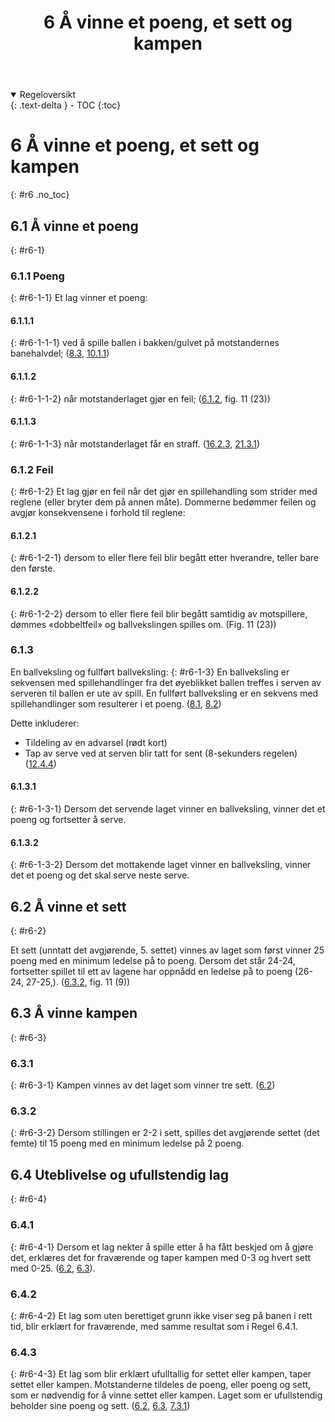 ﻿---
title: 6 Å vinne et poeng, et sett og kampen
parent: Kapittel 3 - Spillesystem
---
<details open markdown="block">
  <summary>
    Regeloversikt
  </summary>
  {: .text-delta }
- TOC
{:toc}
</details>

# 6 Å vinne et poeng, et sett og kampen
{: #r6 .no_toc}

## 6.1 Å vinne et poeng
{: #r6-1}

### 6.1.1 Poeng
{: #r6-1-1}
Et lag vinner et poeng:

#### 6.1.1.1
{: #r6-1-1-1}
ved å spille ballen i bakken/gulvet på motstandernes banehalvdel;
([8.3](../para8/#r8.3), [10.1.1](../para10/#r10.1.1))

#### 6.1.1.2
{: #r6-1-1-2}
når motstanderlaget gjør en feil;
([6.1.2](#r6.1.2), fig. 11 (23))

#### 6.1.1.3
{: #r6-1-1-3}
når motstanderlaget får en straff.
([16.2.3](../para16/#r16.2.3), [21.3.1](../para21/#r21.3.1))

### 6.1.2  Feil
{: #r6-1-2}
Et lag gjør en feil når det gjør en spillehandling som strider med reglene (eller bryter 
dem på annen måte). Dommerne bedømmer feilen og avgjør konsekvensene i forhold til 
reglene:
#### 6.1.2.1 
{: #r6-1-2-1}
dersom to eller flere feil blir begått etter hverandre, teller bare den første.
#### 6.1.2.2 
{: #r6-1-2-2}
dersom to eller flere feil blir begått samtidig av motspillere, dømmes «dobbeltfeil» og 
ballvekslingen spilles om. 
(Fig. 11 (23))

### 6.1.3
En ballveksling og fullført ballveksling:
{: #r6-1-3}
En ballveksling er sekvensen med spillehandlinger fra det øyeblikket ballen treffes i 
serven av serveren til ballen er ute av spill. En fullført ballveksling er en sekvens med 
spillehandlinger som resulterer i et poeng. 
([8.1](../para8/#r8.1), [8.2](../para8/#r8.2))

Dette inkluderer:

- Tildeling av en advarsel (rødt kort)
- Tap av serve ved at serven blir tatt for sent (8-sekunders regelen) ([12.4.4](../para12/#r12.4.4))

#### 6.1.3.1
{: #r6-1-3-1}
Dersom det servende laget vinner en ballveksling, vinner det et poeng og fortsetter å 
serve.

#### 6.1.3.2
{: #r6-1-3-2}
Dersom det mottakende laget vinner en ballveksling, vinner det et poeng og det 
skal serve neste serve.

## 6.2 Å vinne et sett
{: #r6-2}

Et sett (unntatt det avgjørende, 5. settet) vinnes av laget som først vinner 25 poeng med 
en minimum ledelse på to poeng. Dersom det står 24-24, fortsetter spillet til ett av 
lagene har oppnådd en ledelse på to poeng (26-24, 27-25,).
([6.3.2](#r6-3-2), fig. 11 (9))

## 6.3 Å vinne kampen
{: #r6-3}

### 6.3.1
{: #r6-3-1}
Kampen vinnes av det laget som vinner tre sett. ([6.2](#r6-2))

### 6.3.2
{: #r6-3-2}
Dersom stillingen er 2-2 i sett, spilles det avgjørende settet (det femte) til 15 poeng med 
en minimum ledelse på 2 poeng. 

## 6.4 Uteblivelse og ufullstendig lag
{: #r6-4}

### 6.4.1
{: #r6-4-1}
Dersom et lag nekter å spille etter å ha fått beskjed om å gjøre det, erklæres det for 
fraværende og taper kampen med 0-3 og hvert sett med 0-25.
([6.2](#r6-2), [6.3](#r6-3)).

### 6.4.2
{: #r6-4-2}
Et lag som uten berettiget grunn ikke viser seg på banen i rett tid, blir erklært for 
fraværende, med samme resultat som i Regel 6.4.1.

### 6.4.3
{: #r6-4-3}
Et lag som blir erklært ufulltallig for settet eller kampen, taper settet eller kampen. 
Motstanderne tildeles de poeng, eller poeng og sett, som er nødvendig for å vinne settet 
eller kampen. Laget som er ufullstendig beholder sine poeng og sett.
([6.2](#r6-2), [6.3](#r6-3), [7.3.1](../para7/#r7-3-1))
